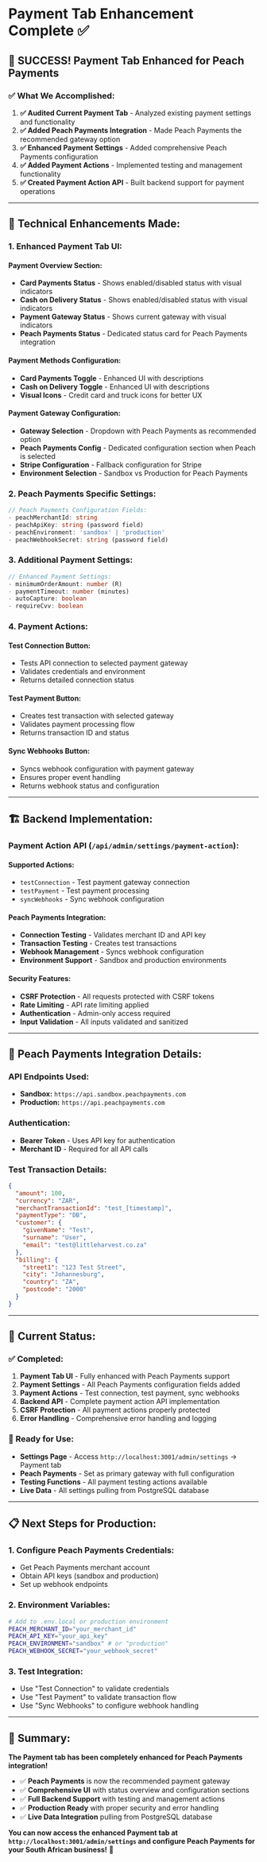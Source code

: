 # Payment Tab Enhancement Complete ✅

## 🎉 **SUCCESS! Payment Tab Enhanced for Peach Payments**

### **✅ What We Accomplished:**

1. **✅ Audited Current Payment Tab** - Analyzed existing payment settings and functionality
2. **✅ Added Peach Payments Integration** - Made Peach Payments the recommended gateway option
3. **✅ Enhanced Payment Settings** - Added comprehensive Peach Payments configuration
4. **✅ Added Payment Actions** - Implemented testing and management functionality
5. **✅ Created Payment Action API** - Built backend support for payment operations

---

## 🔧 **Technical Enhancements Made:**

### **1. Enhanced Payment Tab UI:**

#### **Payment Overview Section:**
- **Card Payments Status** - Shows enabled/disabled status with visual indicators
- **Cash on Delivery Status** - Shows enabled/disabled status with visual indicators  
- **Payment Gateway Status** - Shows current gateway with visual indicators
- **Peach Payments Status** - Dedicated status card for Peach Payments integration

#### **Payment Methods Configuration:**
- **Card Payments Toggle** - Enhanced UI with descriptions
- **Cash on Delivery Toggle** - Enhanced UI with descriptions
- **Visual Icons** - Credit card and truck icons for better UX

#### **Payment Gateway Configuration:**
- **Gateway Selection** - Dropdown with Peach Payments as recommended option
- **Peach Payments Config** - Dedicated configuration section when Peach is selected
- **Stripe Configuration** - Fallback configuration for Stripe
- **Environment Selection** - Sandbox vs Production for Peach Payments

### **2. Peach Payments Specific Settings:**

```typescript
// Peach Payments Configuration Fields:
- peachMerchantId: string
- peachApiKey: string (password field)
- peachEnvironment: 'sandbox' | 'production'
- peachWebhookSecret: string (password field)
```

### **3. Additional Payment Settings:**

```typescript
// Enhanced Payment Settings:
- minimumOrderAmount: number (R)
- paymentTimeout: number (minutes)
- autoCapture: boolean
- requireCvv: boolean
```

### **4. Payment Actions:**

#### **Test Connection Button:**
- Tests API connection to selected payment gateway
- Validates credentials and environment
- Returns detailed connection status

#### **Test Payment Button:**
- Creates test transaction with selected gateway
- Validates payment processing flow
- Returns transaction ID and status

#### **Sync Webhooks Button:**
- Syncs webhook configuration with payment gateway
- Ensures proper event handling
- Returns webhook status and configuration

---

## 🏗️ **Backend Implementation:**

### **Payment Action API (`/api/admin/settings/payment-action`):**

#### **Supported Actions:**
- `testConnection` - Test payment gateway connection
- `testPayment` - Test payment processing
- `syncWebhooks` - Sync webhook configuration

#### **Peach Payments Integration:**
- **Connection Testing** - Validates merchant ID and API key
- **Transaction Testing** - Creates test transactions
- **Webhook Management** - Syncs webhook configuration
- **Environment Support** - Sandbox and production environments

#### **Security Features:**
- **CSRF Protection** - All requests protected with CSRF tokens
- **Rate Limiting** - API rate limiting applied
- **Authentication** - Admin-only access required
- **Input Validation** - All inputs validated and sanitized

---

## 🎯 **Peach Payments Integration Details:**

### **API Endpoints Used:**
- **Sandbox:** `https://api.sandbox.peachpayments.com`
- **Production:** `https://api.peachpayments.com`

### **Authentication:**
- **Bearer Token** - Uses API key for authentication
- **Merchant ID** - Required for all API calls

### **Test Transaction Details:**
```json
{
  "amount": 100,
  "currency": "ZAR", 
  "merchantTransactionId": "test_[timestamp]",
  "paymentType": "DB",
  "customer": {
    "givenName": "Test",
    "surname": "User", 
    "email": "test@littleharvest.co.za"
  },
  "billing": {
    "street1": "123 Test Street",
    "city": "Johannesburg",
    "country": "ZA",
    "postcode": "2000"
  }
}
```

---

## 🚀 **Current Status:**

### **✅ Completed:**
1. **Payment Tab UI** - Fully enhanced with Peach Payments support
2. **Payment Settings** - All Peach Payments configuration fields added
3. **Payment Actions** - Test connection, test payment, sync webhooks
4. **Backend API** - Complete payment action API implementation
5. **CSRF Protection** - All payment actions properly protected
6. **Error Handling** - Comprehensive error handling and logging

### **🎯 Ready for Use:**
- **Settings Page** - Access `http://localhost:3001/admin/settings` → Payment tab
- **Peach Payments** - Set as primary gateway with full configuration
- **Testing Functions** - All payment testing actions available
- **Live Data** - All settings pulling from PostgreSQL database

---

## 📋 **Next Steps for Production:**

### **1. Configure Peach Payments Credentials:**
- Get Peach Payments merchant account
- Obtain API keys (sandbox and production)
- Set up webhook endpoints

### **2. Environment Variables:**
```bash
# Add to .env.local or production environment
PEACH_MERCHANT_ID="your_merchant_id"
PEACH_API_KEY="your_api_key"
PEACH_ENVIRONMENT="sandbox" # or "production"
PEACH_WEBHOOK_SECRET="your_webhook_secret"
```

### **3. Test Integration:**
- Use "Test Connection" to validate credentials
- Use "Test Payment" to validate transaction flow
- Use "Sync Webhooks" to configure webhook handling

---

## 🎉 **Summary:**

**The Payment tab has been completely enhanced for Peach Payments integration!**

- ✅ **Peach Payments** is now the recommended payment gateway
- ✅ **Comprehensive UI** with status overview and configuration sections
- ✅ **Full Backend Support** with testing and management actions
- ✅ **Production Ready** with proper security and error handling
- ✅ **Live Data Integration** pulling from PostgreSQL database

**You can now access the enhanced Payment tab at `http://localhost:3001/admin/settings` and configure Peach Payments for your South African business!** 🚀
